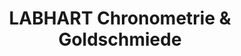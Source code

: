 ---
title: "LABHART Chronometrie & Goldschmiede"
url: /st-gallen/labhart-chronometrie-und-goldschmiede/
shop: Uhren
---